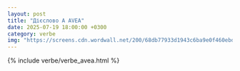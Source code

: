 ```yaml
---
layout: post
title: "Дієслово A AVEA"
date: 2025-07-19 18:00:00 +0300
category: verbe
img: "https://screens.cdn.wordwall.net/200/68db77933d1943c6ba9e0f460ebdeb33_0"
---
```


{% include verbe/verbe_avea.html %}
